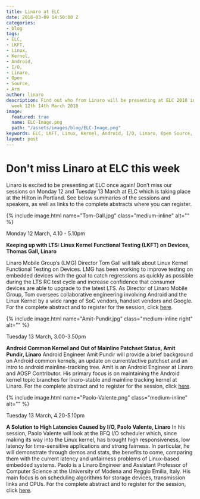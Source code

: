 ```yaml
---
title: Linaro at ELC
date: 2018-03-09 14:50:00 Z
categories:
- blog
tags:
- ELC,
- LKFT,
- Linux,
- Kernel,
- Android,
- I/O,
- Linaro,
- Open
- Source,
- Arm
author: linaro
description: Find out who from Linaro will be presenting at ELC 2018 in Portland this
  week 12th 14th March 2018
image:
  featured: true
  name: ELC-Image.png
  path: "/assets/images/blog/ELC-Image.png"
keywords: ELC, LKFT, Linux, Kernel, Android, I/O, Linaro, Open Source, Arm
layout: post
---
```


# Don't miss Linaro at ELC this week

Linaro is excited to be presenting at ELC once again! Don’t miss our sessions on Monday 12 and Tuesday 13 March at ELC which is taking place at the Hilton in Portland. See below summaries of the sessions and speakers, as well as links to the complete abstracts where you can register.

{% include image.html name="Tom-Gall.jpg"  class="medium-inline"  alt="" %} 

Monday 12 March,  4.10 - 5.10pm

**Keeping up with LTS: Linux Kernel Functional Testing (LKFT) on Devices, Thomas Gall, Linaro**

Linaro Mobile Group’s (LMG) Director Tom Gall will talk about Linux Kernel Functional Testing on Devices. LMG has been working to improve testing on embedded devices with the goal to catch regressions as quickly as possible during the LTS RC test cycle and increase confidence that consumer devices are able to upgrade to the latest LTS. As Director of Linaro Mobile Group, Tom oversees collaborative engineering involving Android and the Linux Kernel by a wide range of SoC vendors, handset vendors and Google. For the complete abstract and to register for the session, click [here](https://elciotna18.sched.com/event/DXnC/keeping-up-with-lts-linux-kernel-functional-testing-lkft-on-devices-thomas-gall-linaro).

{% include image.html name="Amit-Pundir.jpg"  class="medium-inline right"  alt="" %} 

Tuesday 13 March,  3.00-3.50pm

**Android Common Kernel and Out of Mainline Patchset Status, Amit Pundir, Linaro**
Android Engineer Amit Pundir will provide a brief background on Android common kernels, an update on current/active patchset and an intro to android mainline-tracking tree. Amit is an Android Engineer at Linaro and AOSP Contributor. His primary focus is on maintaining the Android kernel topic branches for linaro-stable and mainline tracking kernel at Linaro. For the complete abstract and to register for the session, click [here](https://elciotna18.sched.com/event/DXnI).

{% include image.html name="Paolo-Valente.png"  class="medium-inline"  alt="" %}

Tuesday 13 March, 4.20-5.10pm

**A Solution to High Latencies Caused by I/O, Paolo Valente, Linaro**
In his session, Paolo Valente will look at the BFQ I/O scheduler which, since making its way into the Linux kernel, has brought high responsiveness, low latency for time-sensitive applications and strong fairness. In particular, he will demonstrate through demos and stats, the benefits to come, comparing them with the current latency and unfairness problems of Linux-based embedded systems. Paolo is a Linaro Engineer and Assistant Professor of Computer Science at the University of Modena and Reggio Emilia, Italy. His main focus is on scheduling algorithms for storage devices, transmission links and CPUs. For the complete abstract and to register for the session, click [here](https://elciotna18.sched.com/event/DXnF).


